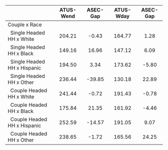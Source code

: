 
|                      |    ATUS-Wend |     ASEC-Gap |    ATUS-Wday |     ASEC-Gap |
| -------------------- | :----------: | :----------: | :----------: | :----------: |
| Couple x Race        |              |              |              |              |
| &nbsp;&nbsp;Single Headed HH x White |       204.21 |        -0.43 |       164.77 |         1.28 |
| &nbsp;&nbsp;Single Headed HH x Black |       149.16 |        16.96 |       147.12 |         6.09 |
| &nbsp;&nbsp;Single Headed HH x Hispanic |       194.50 |         3.34 |       173.62 |        -5.80 |
| &nbsp;&nbsp;Single Headed HH x Other |       236.44 |       -39.85 |       130.18 |        22.89 |
| &nbsp;&nbsp;Couple Headed HH x White |       241.44 |        -0.72 |       191.43 |        -0.78 |
| &nbsp;&nbsp;Couple Headed HH x Black |       175.84 |        21.35 |       161.92 |        -4.46 |
| &nbsp;&nbsp;Couple Headed HH x Hispanic |       252.59 |       -14.57 |       191.05 |         9.07 |
| &nbsp;&nbsp;Couple Headed HH x Other |       238.65 |        -1.72 |       165.56 |        24.25 |

